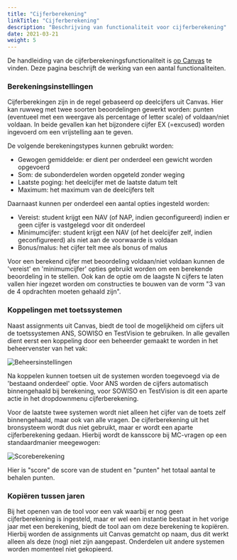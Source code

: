 ```yaml
---
title: "Cijferberekening"
linkTitle: "Cijferberekening"
description: "Beschrijving van functionaliteit voor cijferberekening"
date: 2021-03-21
weight: 5
---
```

De handleiding van de cijferberekeningsfunctionaliteit is [op Canvas](https://canvas.uva.nl/courses/169/modules#module_103508) te vinden. Deze pagina beschrijft de werking van een aantal functionaliteiten.

### Berekeningsinstellingen
Cijferberekingen zijn in de regel gebaseerd op deelcijfers uit Canvas. Hier kan ruwweg met twee soorten beoordelingen gewerkt worden: punten (eventueel met een weergave als percentage of letter scale) of voldaan/niet voldaan. In beide gevallen kan het bijzondere cijfer EX (=excused) worden ingevoerd om een vrijstelling aan te geven.

De volgende berekeningstypes kunnen gebruikt worden:
- Gewogen gemiddelde: er dient per onderdeel een gewicht worden opgevoerd
- Som: de subonderdelen worden opgeteld zonder weging
- Laatste poging: het deelcijfer met de laatste datum telt
- Maximum: het maximum van de deelcijfers telt 

Daarnaast kunnen per onderdeel een aantal opties ingesteld worden:
- Vereist: student krijgt een NAV (of NAP, indien geconfigureerd) indien er geen cijfer is vastgelegd voor dit onderdeel 
- Minimumcijfer: student krijgt een NAV (of het deelcijfer zelf, indien geconfigureerd) als niet aan de voorwaarde is voldaan
- Bonus/malus: het cijfer telt mee als bonus of malus

Voor een berekend cijfer met beoordeling voldaan/niet voldaan kunnen de 'vereist' en 'minimumcijfer' opties gebruikt worden om een berekende beoordeling in te stellen. Ook kan de optie om de laagste N cijfers te laten vallen hier ingezet worden om constructies te bouwen van de vorm "3 van de 4 opdrachten moeten gehaald zijn".

### Koppelingen met toetssystemen
Naast assignments uit Canvas, biedt de tool de mogelijkheid om cijfers uit de toetssystemen ANS, SOWISO en TestVision te gebruiken. In alle gevallen dient eerst een koppeling door een beheerder gemaakt te worden in het beheervenster van het vak:

![Beheersinstellingen](/course_setup.nl.png)

Na koppelen kunnen toetsen uit de systemen worden toegevoegd via de 'bestaand onderdeel' optie. Voor ANS worden de cijfers automatisch binnengehaald bij berekening, voor SOWISO en TestVision is dit een aparte actie in het dropdownmenu cijferberekening. 

Voor de laatste twee systemen wordt niet alleen het cijfer van de toets zelf binnengehaald, maar ook van alle vragen. De cijferberekening uit het bronsysteem wordt dus niet gebruikt, maar er wordt een aparte cijferberekening gedaan. Hierbij wordt de kansscore bij MC-vragen op een standaardmanier meegewogen:

![Scoreberekening](/score_calc.nl.png)

Hier is "score" de score van de student en "punten" het totaal aantal te behalen punten.

### Kopiëren tussen jaren
Bij het openen van de tool voor een vak waarbij er nog geen cijferberekening is ingesteld, maar er wel een instantie bestaat in het vorige jaar met een berekening, biedt de tool aan om deze berekening te kopiëren. Hierbij worden de assignments uit Canvas gematcht op naam, dus dit werkt alleen als deze (nog) niet zijn aangepast. Onderdelen uit andere systemen worden momenteel niet gekopieerd.